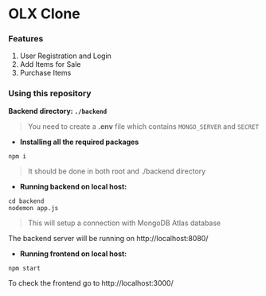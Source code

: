 # OLX Clone

### Features

1. User Registration and Login
2. Add Items for Sale
3. Purchase Items

### Using this repository

**Backend directory: `./backend`**
> You need to create a **.env** file which contains `MONGO_SERVER` and `SECRET`

- **Installing all the required packages**
```
npm i
```
> It should be done in both root and ./backend directory

- **Running backend on local host:**
```
cd backend
nodemon app.js
```
>This will setup a connection with MongoDB Atlas database

The backend server will be running on http://localhost:8080/

- **Running frontend on local host:**
```
npm start
```
To check the frontend go to http://localhost:3000/
